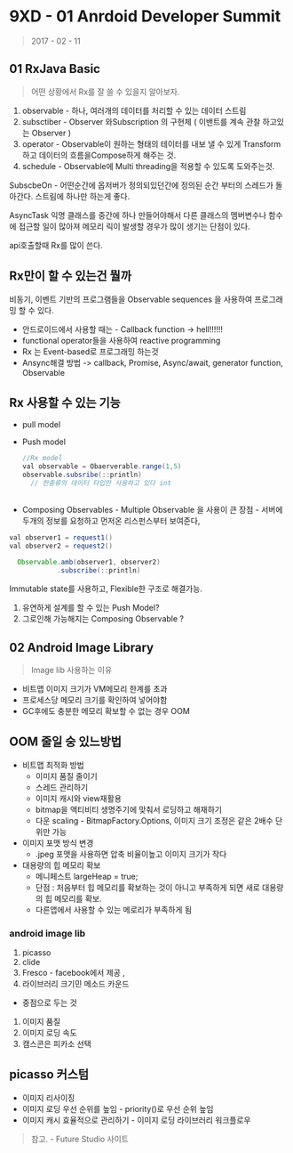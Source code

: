 # 9XD - 01 Anrdoid Developer Summit

> 2017 - 02 - 11 

## 01 RxJava Basic

> 어떤 상황에서 Rx를 잘 쓸 수 있을지 알아보자.

1. observable - 하나, 여러개의 데이터를 처리할 수 있는 데이터 스트림
2. subsctiber - Observer 와Subscription 의 구현체 ( 이밴트를 계속 관찰 하고있는 Observer )
3. operator - Observable이 원하는 형태의 테이터를 내보 낼 수 있게 Transform 하고 데이터의 흐름을Compose하게 해주는 것. 
4. schedule -  Observable에 Multi threading을 적용할 수 있도록 도와주는것.

SubscbeOn - 어떤순간에 옵저버가 정의되있던간에  정의된 순간 부터의 스레드가 돌아간다. 스트림에 하나만 하는게 좋다.

AsyncTask 익명 클래스를 중간에 하나 만들어야해서 다른 클래스의 멤버변수나 함수에 접근할 일이 많아져 메모리 릭이 발생할 경우가 많이 생기는 단점이 있다.

api호출할때 Rx를 많이 쓴다.

## Rx만이 할 수 있는건 뭘까

비동기, 이벤트 기반의 프로그램들을 Observable sequences 을 사용하여 프로그래밍 할 수 있다.

- 안드로이드에서 사용할 때는 - Callback function -> hell!!!!!!
- functional operator들을 사용하여 reactive programming
- Rx 는 Event-based로 프로그래밍 하는것
- Ansync해결 방법 -> callback, Promise, Async/await, generator function, Observable

## Rx 사용할 수 있는 기능

- pull model

- Push model

  ```java
  //Rx model
  val observable = Obaerverable.range(1,5)
  observable.subsribe(::println)
    // 한종류의 데이터 타입만 사용하고 있다 int
    
  ```

- Composing Observables - Multiple Observable 을 사용이 큰 장점  - 서버에 두개의 정보를 요청하고 먼저온 리스펀스부터 보여준다,

```java
val observer1 = request1()
val observer2 = request2()
  
  Observable.amb(observer1, observer2)
  			.subscribe(::println)
```

Immutable state를 사용하고,  Flexible한 구조로 해결가능.

1. 유연하게 설계를 할 수 있는 Push Model?
2. 그로인해 가능해지는 Composing Observable ?

## 02 Android Image Library

> Image lib 사용하는 이유

- 비트맵 이미지 크기가 VM메모리 한계를 초과
- 프로세스당 메모리 크기를 확인하여 넣어야함
- GC후에도 충분한 메모리 확보할 수 없는 경우 OOM

## OOM 줄일 숭 있느방법

- 비트맵 최적화 방법
  - 이미지 품질 줄이기
  - 스레드 관리하기
  - 이미지 캐시와 view재활용
  - bitmap을 액티비티 생명주기에 맞춰서 로딩하고 해재하기
  - 다운 scaling - BitmapFactory.Options, 이미지 크기 조정은 같은 2배수 단위만 가능
- 이미지 포맷 방식 변경
  - .jpeg 포맷을 사용하면 압축 비율이높고 이미지 크기가 작다
- 대용량의 힙 메모리 확보
  - 메니페스트 largeHeap = true;
  - 단점 : 처음부터 힙 메모리를 확보하는 것이 아니고 부족하게 되면 새로 대용량의 힙 메모리를 확보.
  - 다른앱에서 사용할 수 있는 메로리가 부족하게 됨



### android image lib

1. picasso
2. clide
3. Fresco - facebook에서 제공 ,
4. 라이브러리 크기민 메소드 카운드

- 중점으로 두는 것

1. 이미지 품질
2. 이미지 로딩 속도
3. 캠스콘은 피카소 선택



## picasso 커스텀

- 이미지 리사이징  
- 이미지 로딩 우선 순위를 높임 - priority()로 우선 순위 높임
- 이미지 캐시 효율적으로 관리하기 - 이미지 로딩 라이브러리 워크플로우



> 참고. - Future Studio 사이트

